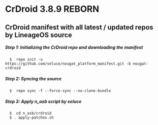 CrDroid 3.8.9 REBORN
===========
CrDroid manifest with all latest / updated repos by LineageOS source
------------------

##### Step 1: Initializing the CrDroid repo and downloading the manifest

      $  repo init -u https://github.com/seluce/nougat_platform_manifest.git -b nougat-crdroid

##### Step 2: Syncing the source

      $  repo sync -f --force-sync --no-clone-bundle
	  
##### Step 3: Apply n_asb script by seluce

	  $  cd n_asb/crdroid
	  $ . apply-patches.sh
